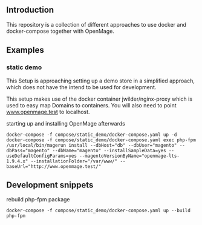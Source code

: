 
## Introduction

This repository is a collection of different approaches to use docker and docker-compose together with OpenMage.



## Examples

### static demo

This Setup is approaching setting up a demo store in a simplified approach,
which does not have the intend to be used for development.

This setup makes use of the docker container jwilder/nginx-proxy which is used to easy map Domains to containers.
You will also need to point www.openmage.test to localhost.

starting up and installing OpenMage afterwards
```
docker-compose -f compose/static_demo/docker-compose.yaml up -d
docker-compose -f compose/static_demo/docker-compose.yaml exec php-fpm /usr/local/bin/magerun install --dbHost="db" --dbUser="magento" --dbPass="magento" --dbName="magento" --installSampleData=yes --useDefaultConfigParams=yes --magentoVersionByName="openmage-lts-1.9.4.x" --installationFolder="/var/www/" --baseUrl="http://www.openmage.test/"
```

## Development snippets

rebuild php-fpm package

```
docker-compose -f compose/static_demo/docker-compose.yaml up --build php-fpm
```

